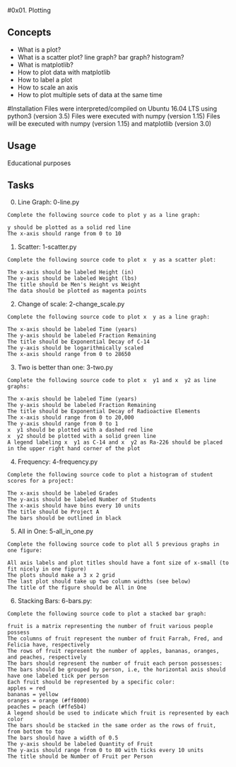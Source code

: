 #0x01. Plotting

## Concepts

- What is a plot?
- What is a scatter plot? line graph? bar graph? histogram?
- What is matplotlib?
- How to plot data with matplotlib
- How to label a plot
- How to scale an axis
- How to plot multiple sets of data at the same time

#Installation
Files were interpreted/compiled on Ubuntu 16.04 LTS using python3 (version 3.5)
Files were executed with numpy (version 1.15)
Files will be executed with numpy (version 1.15) and matplotlib (version 3.0)

## Usage

Educational purposes

## Tasks
0. Line Graph: 0-line.py
```
Complete the following source code to plot y as a line graph:

y should be plotted as a solid red line
The x-axis should range from 0 to 10
```
1. Scatter: 1-scatter.py
```
Complete the following source code to plot x  y as a scatter plot:

The x-axis should be labeled Height (in)
The y-axis should be labeled Weight (lbs)
The title should be Men's Height vs Weight
The data should be plotted as magenta points
```
2. Change of scale: 2-change_scale.py
```
Complete the following source code to plot x  y as a line graph:

The x-axis should be labeled Time (years)
The y-axis should be labeled Fraction Remaining
The title should be Exponential Decay of C-14
The y-axis should be logarithmically scaled
The x-axis should range from 0 to 28650
```
3. Two is better than one: 3-two.py
```
Complete the following source code to plot x  y1 and x  y2 as line graphs:

The x-axis should be labeled Time (years)
The y-axis should be labeled Fraction Remaining
The title should be Exponential Decay of Radioactive Elements
The x-axis should range from 0 to 20,000
The y-axis should range from 0 to 1
x  y1 should be plotted with a dashed red line
x  y2 should be plotted with a solid green line
A legend labeling x  y1 as C-14 and x  y2 as Ra-226 should be placed in the upper right hand corner of the plot
```
4. Frequency: 4-frequency.py
```
Complete the following source code to plot a histogram of student scores for a project:

The x-axis should be labeled Grades
The y-axis should be labeled Number of Students
The x-axis should have bins every 10 units
The title should be Project A
The bars should be outlined in black
```
5. All in One: 5-all_in_one.py
```
Complete the following source code to plot all 5 previous graphs in one figure:

All axis labels and plot titles should have a font size of x-small (to fit nicely in one figure)
The plots should make a 3 x 2 grid
The last plot should take up two column widths (see below)
The title of the figure should be All in One
```
6. Stacking Bars: 6-bars.py:
```
Complete the following source code to plot a stacked bar graph:

fruit is a matrix representing the number of fruit various people possess
The columns of fruit represent the number of fruit Farrah, Fred, and Felicia have, respectively
The rows of fruit represent the number of apples, bananas, oranges, and peaches, respectively
The bars should represent the number of fruit each person possesses:
The bars should be grouped by person, i.e, the horizontal axis should have one labeled tick per person
Each fruit should be represented by a specific color:
apples = red
bananas = yellow
oranges = orange (#ff8000)
peaches = peach (#ffe5b4)
A legend should be used to indicate which fruit is represented by each color
The bars should be stacked in the same order as the rows of fruit, from bottom to top
The bars should have a width of 0.5
The y-axis should be labeled Quantity of Fruit
The y-axis should range from 0 to 80 with ticks every 10 units
The title should be Number of Fruit per Person
```
